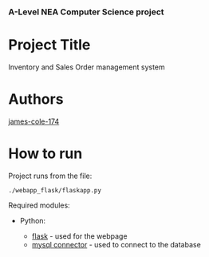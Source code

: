 ### A-Level NEA Computer Science project

# Project Title
Inventory and Sales Order management system

# Authors
[james-cole-174](https://github.com/james-cole-174)

# How to run
Project runs from the file:
```
./webapp_flask/flaskapp.py
```
Required modules:

  - Python:
  
    - [flask](https://flask.palletsprojects.com/en/1.1.x/) - used for the webpage
    - [mysql connector](https://dev.mysql.com/doc/connector-python/en/) - used to connect to the database
